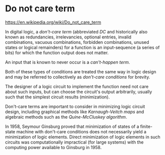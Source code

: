 # Do not care term

https://en.wikipedia.org/wiki/Do_not_care_term

In digital logic, a *don't-care term* (abbreviated *DC* and historically also known as redundancies, irrelevancies, optional entries, invalid combinations, vacuous combinations, forbidden combinations, unused states or logical remainders) for a function is an input-sequence (a series of bits) for which the function output does not matter.

An input that is known to never occur is a *can't-happen term*.

Both of these types of conditions are treated the same way in logic design and may be referred to collectively as *don't-care conditions* for brevity.

The designer of a logic circuit to implement the function need not care about such inputs, but can choose the circuit's output arbitrarily, usually such that the simplest circuit results (minimization).

Don't-care terms are important to consider in minimizing logic circuit design, including graphical methods like *Karnaugh-Veitch maps* and algebraic methods such as the *Quine-McCluskey algorithm*.

In 1958, Seymour Ginsburg proved that minimization of states of a finite-state machine with don't-care conditions does not necessarily yield a minimization of logic elements. Direct minimization of logic elements in such circuits was computationally impractical (for large systems) with the computing power available to Ginsburg in 1958.
